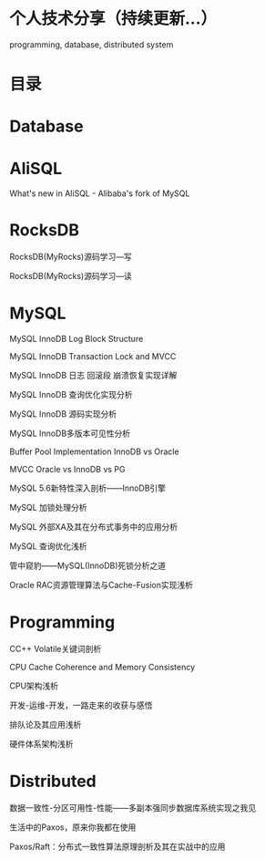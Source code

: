 # 个人技术分享（持续更新...）
programming, database, distributed system

# 目录
# Database
# AliSQL
What's new in AliSQL - Alibaba's fork of MySQL
# RocksDB
RocksDB(MyRocks)源码学习—写

RocksDB(MyRocks)源码学习—读
# MySQL
MySQL InnoDB Log Block Structure

MySQL InnoDB Transaction Lock and MVCC

MySQL InnoDB 日志 回滚段 崩溃恢复实现详解

MySQL InnoDB 查询优化实现分析

MySQL InnoDB 源码实现分析

MySQL InnoDB多版本可见性分析

Buffer Pool Implementation InnoDB vs Oracle

MVCC Oracle vs InnoDB vs PG

MySQL 5.6新特性深入剖析——InnoDB引擎

MySQL 加锁处理分析

MySQL 外部XA及其在分布式事务中的应用分析

MySQL 查询优化浅析

管中窥豹——MySQL(InnoDB)死锁分析之道

Oracle RAC资源管理算法与Cache-Fusion实现浅析

# Programming
CC++ Volatile关键词剖析

CPU Cache Coherence and Memory Consistency

CPU架构浅析

开发-运维-开发，一路走来的收获与感悟

排队论及其应用浅析

硬件体系架构浅析

# Distributed
数据一致性-分区可用性-性能——多副本强同步数据库系统实现之我见

生活中的Paxos，原来你我都在使用

Paxos/Raft：分布式一致性算法原理剖析及其在实战中的应用

